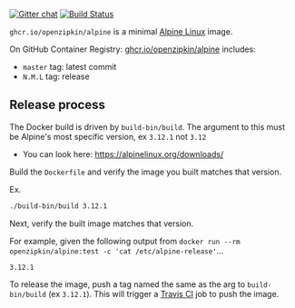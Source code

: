 [![Gitter chat](http://img.shields.io/badge/gitter-join%20chat%20%E2%86%92-brightgreen.svg)](https://gitter.im/openzipkin/zipkin)
[![Build Status](https://travis-ci.com/openzipkin/docker-alpine.svg?branch=master)](https://travis-ci.com/openzipkin/docker-alpine)

`ghcr.io/openzipkin/alpine` is a minimal [Alpine Linux](https://alpinelinux.org) image.

On GitHub Container Registry: [ghcr.io/openzipkin/alpine](https://github.com/orgs/openzipkin/packages/container/package/alpine) includes:
 * `master` tag: latest commit
 * `N.M.L` tag: release

## Release process
The Docker build is driven by `build-bin/build`. The argument to this must be Alpine's most specific
version, ex `3.12.1` not `3.12`
 * You can look here: https://alpinelinux.org/downloads/

Build the `Dockerfile` and verify the image you built matches that version.

Ex.
```bash
./build-bin/build 3.12.1
```

Next, verify the built image matches that version.

For example, given the following output from `docker run --rm openzipkin/alpine:test -c 'cat /etc/alpine-release'`...
```
3.12.1
```

To release the image, push a tag named the same as the arg to `build-bin/build` (ex `3.12.1`).
This will trigger a [Travis CI](https://travis-ci.com/openzipkin/docker-alpine) job to push the image.
